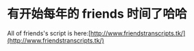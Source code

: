 # 有开始每年的 friends 时间了哈哈

All of friends's script is here:[http://www.friendstranscripts.tk/](http://www.friendstranscripts.tk/)
